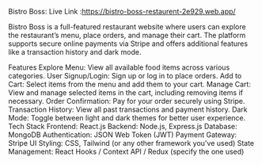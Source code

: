 Bistro Boss: Live Link :https://bistro-boss-restaurent-2e929.web.app/


Bistro Boss is a full-featured restaurant website where users can explore the restaurant’s menu, place orders, and manage their cart. The platform supports secure online payments via Stripe and offers additional features like a transaction history and dark mode.

Features
Explore Menu: View all available food items across various categories.
User Signup/Login: Sign up or log in to place orders.
Add to Cart: Select items from the menu and add them to your cart.
Manage Cart: View and manage selected items in the cart, including removing items if necessary.
Order Confirmation: Pay for your order securely using Stripe.
Transaction History: View all past transactions and payment history.
Dark Mode: Toggle between light and dark themes for better user experience.
Tech Stack
Frontend: React.js
Backend: Node.js, Express.js
Database: MongoDB
Authentication: JSON Web Token (JWT)
Payment Gateway: Stripe
UI Styling: CSS, Tailwind (or any other framework you've used)
State Management: React Hooks / Context API / Redux (specify the one used)
